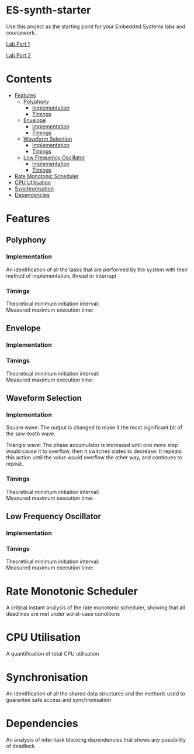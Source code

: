 # ES-synth-starter

  Use this project as the starting point for your Embedded Systems labs and coursework.
  
  [Lab Part 1](doc/LabPart1.md)
  
  [Lab Part 2](doc/LabPart2.md)

# Contents
- [Features](#features)
  * [Polyphony](#polyphony)
    + [Implementation](#implementation)
    + [Timings](#timings)
  * [Envelope](#envelope)
    + [Implementation](#implementation-1)
    + [Timings](#timings-1)
  * [Waveform Selection](#waveform-selection)
    + [Implementation](#implementation-2)
    + [Timings](#timings-2)
  * [Low Frequency Oscillator](#low-frequency-oscillator)
    + [Implementation](#implementation-3)
    + [Timings](#timings-3)
- [Rate Monotonic Scheduler](#rate-monotonic-scheduler)
- [CPU Utilisation](#cpu-utilisation)
- [Synchronisation](#synchronisation)
- [Dependencies](#dependencies)

# Features
## Polyphony
  ### Implementation
  An identification of all the tasks that are performed by the system with their method of implementation, thread or interrupt
  ### Timings
  Theoretical minimum initiation interval: <br />
  Measured maximum execution time: <br />

## Envelope
  ### Implementation
  ### Timings
  Theoretical minimum initiation interval: <br />
  Measured maximum execution time: <br />

## Waveform Selection
  ### Implementation
  Square wave: The output is changed to make it the most significant bit of the saw-tooth wave.<br />

  Triangle wave: The phase accumulator is increased until one more step would cause it to overflow, then it switches states to decrease. It repeats this action until the value would overflow the other way, and continues to repeat. <br />
  ### Timings
  Theoretical minimum initiation interval: <br />
  Measured maximum execution time: <br />

## Low Frequency Oscillator
  ### Implementation
  ### Timings
  Theoretical minimum initiation interval: <br />
  Measured maximum execution time: <br />



# Rate Monotonic Scheduler
A critical instant analysis of the rate monotonic scheduler, showing that all deadlines are met
under worst-case conditions

# CPU Utilisation
A quantification of total CPU utilisation

# Synchronisation
An identification of all the shared data structures and the methods used to guarantee safe access
and synchronisation

# Dependencies
An analysis of inter-task blocking dependencies that shows any possibility of deadlock
    
 

